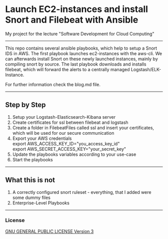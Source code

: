 
# Launch EC2-instances and install Snort and Filebeat with Ansible

My project for the lecture "Software Development for Cloud Computing"

----------------
This repo contains several ansible playbooks, which help to setup a Snort IDS in AWS.
The first playbook launches ec2-instances with the aws-cli.
We can afterwards install Snort on these newly launched instances, mainly by compiling snort by source.
The last playbook downloads and installs filebeat, which will forward the alerts to a centrally managed Logstash/ELK-Instance.

For further information check the blog.md file.

------------------------

## Step by Step 

1. Setup your Logstash-Elasticsearch-Kibana server
3. Create certificates for ssl between filebeat and logstash 
4. Create a folder in FilebeatFiles called ssl and insert your certificates, which will be used for our secure communication
5. Export your AWS credentials <br>
    export AWS_ACCESS_KEY_ID="you_access_key_id" <br>
    export AWS_SECRET_ACCESS_KEY="your_secret_key" <br>
6. Update the playbooks variables according to your use-case
7. Start the playbooks

---------------

## What this is not

1. A correctly configured snort ruleset - everything, that I added were some dummy files
2. Enterprise-Level Playbooks

--------------
### License
[GNU GENERAL PUBLIC LICENSE Version 3](https://[link](https://www.gnu.org/licenses/gpl-3.0))


